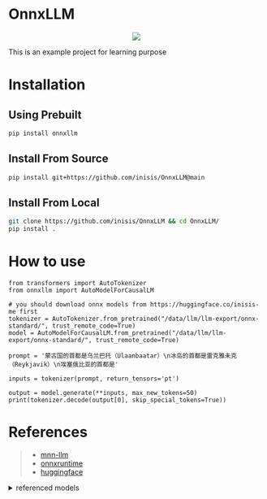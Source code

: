 # OnnxLLM

<p align="center">
    <a href="https://pypi.org/project/onnxllm">
        <img src="https://badgen.net/pypi/v/onnxllm?color=blue" />
    </a>
</p>

This is an example project for learning purpose

# Installation

## Using Prebuilt

```bash
pip install onnxllm
```

## Install From Source

```bash
pip install git+https://github.com/inisis/OnnxLLM@main
```

## Install From Local

```bash
git clone https://github.com/inisis/OnnxLLM && cd OnnxLLM/
pip install .
```

# How to use

```
from transformers import AutoTokenizer
from onnxllm import AutoModelForCausalLM

# you should download onnx models from https://huggingface.co/inisis-me first
tokenizer = AutoTokenizer.from_pretrained("/data/llm/llm-export/onnx-standard/", trust_remote_code=True)
model = AutoModelForCausalLM.from_pretrained("/data/llm/llm-export/onnx-standard/", trust_remote_code=True)

prompt = '蒙古国的首都是乌兰巴托（Ulaanbaatar）\n冰岛的首都是雷克雅未克（Reykjavik）\n埃塞俄比亚的首都是'

inputs = tokenizer(prompt, return_tensors='pt')

output = model.generate(**inputs, max_new_tokens=50)
print(tokenizer.decode(output[0], skip_special_tokens=True))
```

# References

> - [mnn-llm](https://github.com/wangzhaode/mnn-llm)
> - [onnxruntime](https://github.com/microsoft/onnxruntime)
> - [huggingface](https://github.com/huggingface)


<details>
  <summary>referenced models</summary>

- [chatglm-6b](https://modelscope.cn/models/ZhipuAI/chatglm-6b/summary)
- [chatglm2-6b](https://modelscope.cn/models/ZhipuAI/chatglm2-6b/summary)
- [chatglm3-6b](https://modelscope.cn/models/ZhipuAI/chatglm3-6b/summary)
- [codegeex2-6b](https://modelscope.cn/models/ZhipuAI/codegeex2-6b/summary)
- [Baichuan2-7B-Chat](https://modelscope.cn/models/baichuan-inc/baichuan-7B/summary)
- [Qwen-7B-Chat](https://modelscope.cn/models/qwen/Qwen-7B-Chat/summary)
- [Qwen-VL-Chat](https://modelscope.cn/models/qwen/Qwen-VL-Chat/summary)
- [Qwen-1.8B-Chat](https://modelscope.cn/models/qwen/Qwen-1_8B-Chat/summary)
- [Llama-2-7b-chat-ms](https://modelscope.cn/models/modelscope/Llama-2-7b-chat-ms/summary)
- [internlm-chat-7b](https://modelscope.cn/models/Shanghai_AI_Laboratory/internlm-chat-7b/summary)
- [phi-2](https://modelscope.cn/models/AI-ModelScope/phi-2/summary)
- [bge-large-zh](https://modelscope.cn/models/AI-ModelScope/bge-large-zh/summary)
- [TinyLlama-1.1B-Chat-v0.6](https://huggingface.co/TinyLlama/TinyLlama-1.1B-Chat-v0.6)
- [Yi-6B-Chat](https://modelscope.cn/models/01ai/Yi-6B-Chat/summary)
- [Qwen1.5-0.5B-Chat](https://modelscope.cn/models/qwen/Qwen1.5-0.5B-Chat/summary)
- [Qwen1.5-1.8B-Chat](https://modelscope.cn/models/qwen/Qwen1.5-1.8B-Chat/summary)
- [Qwen1.5-4B-Chat](https://modelscope.cn/models/qwen/Qwen1.5-4B-Chat/summary)
- [Qwen1.5-7B-Chat](https://modelscope.cn/models/qwen/Qwen1.5-7B-Chat/summary)

</details>